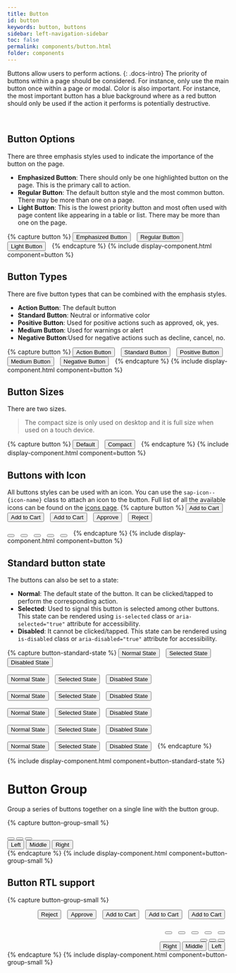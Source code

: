 ```yaml
---
title: Button
id: button
keywords: button, buttons
sidebar: left-navigation-sidebar
toc: false
permalink: components/button.html
folder: components
---
```


Buttons allow users to perform actions.
{: .docs-intro}
The priority of buttons within a page should be considered. For instance, only use the main button once within a page or modal.
Color is also important. For instance, the most important button has a blue background where as a red button should only be used if the action it performs is potentially destructive.

<br>

## Button Options
There are three emphasis styles used to indicate the importance of the button on the page.
- **Emphasized Button**: There should only be one highlighted button on the page. This is the primary call to action.
- **Regular Button**: The default button style and the most common button. There may be more than one on a page.
- **Light Button**: This is the lowest priority button and most often used with page content like appearing in a table or list. There may be more than one on the page.

{% capture button %}
<button class="fd-button--emphasized">Emphasized Button</button>
<button class="fd-button">Regular Button</button>
<button class="fd-button--light">Light Button</button>
{% endcapture %}
{% include display-component.html component=button %}

## Button Types

There are five button types that can be combined with the emphasis styles.
- **Action Button**: The default button
- **Standard Button**: Neutral or informative color
- **Positive Button**: Used for positive actions such as approved, ok, yes.
- **Medium Button**: Used for warnings or alert
- **Negative Button**:Used for negative actions such as decline, cancel, no.


{% capture button %}
<button class="fd-button">Action Button</button>
<button class="fd-button--standard">Standard Button</button>
<button class="fd-button--positive">Positive Button</button>
<button class="fd-button--medium">Medium Button</button>
<button class="fd-button--negative">Negative Button</button>
{% endcapture %}
{% include display-component.html component=button %}


## Button Sizes
There are two sizes.

> The compact size is only used on desktop and it is full size when used on a touch device.

{% capture button %}
<button class="fd-button">Default</button>
<button class="fd-button--compact">Compact</button>
{% endcapture %}
{% include display-component.html component=button %}


## Buttons with Icon
All buttons styles can be used with an icon. You can use the `sap-icon--{icon-name}` class to attach an icon to the button.
Full list of all the available icons can be found on the <a href="icon.html">icons page</a>.
{% capture button %}
<button class="fd-button--emphasized sap-icon--cart">Add to Cart</button>
<button class="fd-button sap-icon--cart">Add to Cart</button>
<button class="fd-button--light sap-icon--cart">Add to Cart</button>
<button class="fd-button--emphasized fd-button--positive sap-icon--accept">Approve</button>
<button class="fd-button--emphasized fd-button--negative sap-icon--decline">Reject</button>
<br><br>
<button class="fd-button sap-icon--cart"></button>
<button class="fd-button--light sap-icon--cart"></button>
<button class="fd-button--standard sap-icon--filter"></button>
<button class="fd-button--emphasized fd-button--positive sap-icon--accept"></button>
<button class="fd-button--emphasized fd-button--negative sap-icon--decline"></button>
{% endcapture %}
{% include display-component.html component=button %}


## Standard button state
The buttons can also be set to a state:

* **Normal**: The default state of the button. It can be clicked/tapped to perform the corresponding action.
* **Selected**: Used to signal this button is selected among other buttons. This state can be rendered using `is-selected` class or `aria-selected="true"` attribute for accessibility.
* **Disabled**: It cannot be clicked/tapped.  This state can be rendered using `is-disabled` class or `aria-disabled="true"` attribute for accessibility.

{% capture button-standard-state %}
<button class="fd-button--emphasized">Normal State</button>
<button class="fd-button--emphasized" aria-selected="true">Selected State</button>
<button class="fd-button--emphasized" aria-disabled="true">Disabled State</button>
<br><br>
<button class="fd-button">Normal State</button>
<button class="fd-button" aria-selected="true">Selected State</button>
<button class="fd-button" aria-disabled="true">Disabled State</button>
<br><br>
<button class="fd-button--light">Normal State</button>
<button class="fd-button--light" aria-selected="true">Selected State</button>
<button class="fd-button--light" aria-disabled="true">Disabled State</button>
<br><br>
<button class="fd-button--standard">Normal State</button>
<button class="fd-button--standard" aria-selected="true">Selected State</button>
<button class="fd-button--standard" aria-disabled="true">Disabled State</button>
<br><br>
<button class="fd-button--positive">Normal State</button>
<button class="fd-button--positive" aria-selected="true">Selected State</button>
<button class="fd-button--positive" aria-disabled="true">Disabled State</button>
<br><br>
<button class=" fd-button--negative">Normal State</button>
<button class=" fd-button--negative" aria-selected="true">Selected State</button>
<button class=" fd-button--negative" aria-disabled="true">Disabled State</button>
{% endcapture %}

{% include display-component.html component=button-standard-state %}


# Button Group
Group a series of buttons together on a single line with the button group.

{% capture button-group-small %}
<div class="fd-button-group" role="group" aria-label="Group label">
  <button class="fd-button sap-icon--survey"></button>
  <button class="fd-button sap-icon--pie-chart" aria-pressed="true"></button>
  <button class="fd-button sap-icon--pool"></button>
</div>

<div class="fd-button-group" role="group" aria-label="Group label">
  <button class="fd-button fd-button--compact" aria-pressed="true">Left</button>
  <button class="fd-button fd-button--compact">Middle</button>
  <button class="fd-button fd-button--compact">Right</button>
</div>
{% endcapture %}
{% include display-component.html component=button-group-small %}

## Button RTL support


{% capture button-group-small %}
<div dir="rtl">
<button class="fd-button--emphasized sap-icon--cart">Add to Cart</button>
<button class="fd-button sap-icon--cart">Add to Cart</button>
<button class="fd-button--light sap-icon--cart">Add to Cart</button>
<button class="fd-button--emphasized fd-button--positive sap-icon--accept">Approve</button>
<button class="fd-button--emphasized fd-button--negative sap-icon--decline">Reject</button>
<br><br>
<button class="fd-button sap-icon--cart"></button>
<button class="fd-button--light sap-icon--cart"></button>
<button class="fd-button--standard sap-icon--filter"></button>
<button class="fd-button--emphasized fd-button--positive sap-icon--accept"></button>
<button class="fd-button--emphasized fd-button--negative sap-icon--decline"></button>
<div class="fd-button-group" role="group" aria-label="Group label">
  <button class="fd-button sap-icon--survey"></button>
  <button class="fd-button sap-icon--pie-chart" aria-pressed="true"></button>
  <button class="fd-button sap-icon--pool"></button>
</div>

<div class="fd-button-group" role="group" aria-label="Group label">
  <button class="fd-button fd-button--compact" aria-pressed="true">Left</button>
  <button class="fd-button fd-button--compact">Middle</button>
  <button class="fd-button fd-button--compact">Right</button>
</div>
</div>
{% endcapture %}
{% include display-component.html component=button-group-small %}

<br>

<style media="screen">
.fd-button,
.fd-button-group,
[class*="fd-button--"]{
	margin-right: 10px;
}

.fd-button-group [class*="fd-button"]{
	margin-right: 0px;
}


</style>
